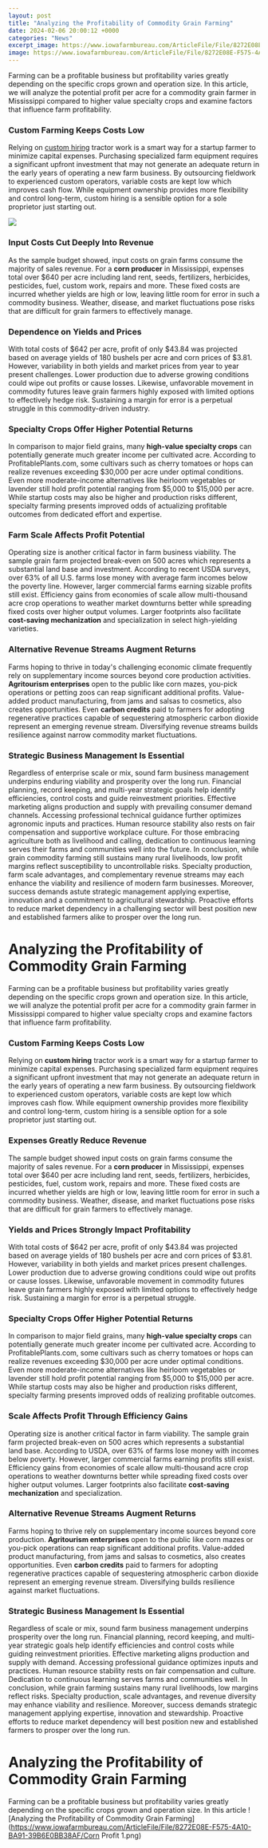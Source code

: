 ```yaml
---
layout: post
title: "Analyzing the Profitability of Commodity Grain Farming"
date: 2024-02-06 20:00:12 +0000
categories: "News"
excerpt_image: https://www.iowafarmbureau.com/ArticleFile/File/8272E08E-F575-4A10-BA91-39B6E0BB38AF/Corn Profit 1.png
image: https://www.iowafarmbureau.com/ArticleFile/File/8272E08E-F575-4A10-BA91-39B6E0BB38AF/Corn Profit 1.png
---
```


Farming can be a profitable business but profitability varies greatly depending on the specific crops grown and operation size. In this article, we will analyze the potential profit per acre for a commodity grain farmer in Mississippi compared to higher value specialty crops and examine factors that influence farm profitability. 
### Custom Farming Keeps Costs Low
Relying on [custom hiring](https://store.fi.io.vn/collection/aispuro) tractor work is a smart way for a startup farmer to minimize capital expenses. Purchasing specialized farm equipment requires a significant upfront investment that may not generate an adequate return in the early years of operating a new farm business. By outsourcing fieldwork to experienced custom operators, variable costs are kept low which improves cash flow. While equipment ownership provides more flexibility and control long-term, custom hiring is a sensible option for a sole proprietor just starting out.

![](https://miro.medium.com/max/9638/1*eqPdz_y3PwiXCsuXjD8mHA.jpeg)
### Input Costs Cut Deeply Into Revenue 
As the sample budget showed, input costs on grain farms consume the majority of sales revenue. For a **corn producer** in Mississippi, expenses total over $640 per acre including land rent, seeds, fertilizers, herbicides, pesticides, fuel, custom work, repairs and more. These fixed costs are incurred whether yields are high or low, leaving little room for error in such a commodity business. Weather, disease, and market fluctuations pose risks that are difficult for grain farmers to effectively manage.
### Dependence on Yields and Prices
With total costs of $642 per acre, profit of only $43.84 was projected based on average yields of 180 bushels per acre and corn prices of $3.81. However, variability in both yields and market prices from year to year present challenges. Lower production due to adverse growing conditions could wipe out profits or cause losses. Likewise, unfavorable movement in commodity futures leave grain farmers highly exposed with limited options to effectively hedge risk. Sustaining a margin for error is a perpetual struggle in this commodity-driven industry.
### Specialty Crops Offer Higher Potential Returns
In comparison to major field grains, many **high-value specialty crops** can potentially generate much greater income per cultivated acre. According to ProfitablePlants.com, some cultivars such as cherry tomatoes or hops can realize revenues exceeding $30,000 per acre under optimal conditions. Even more moderate-income alternatives like heirloom vegetables or lavender still hold profit potential ranging from $5,000 to $15,000 per acre. While startup costs may also be higher and production risks different, specialty farming presents improved odds of actualizing profitable outcomes from dedicated effort and expertise.
### Farm Scale Affects Profit Potential
Operating size is another critical factor in farm business viability. The sample grain farm projected break-even on 500 acres which represents a substantial land base and investment. According to recent USDA surveys, over 63% of all U.S. farms lose money with average farm incomes below the poverty line. However, larger commercial farms earning sizable profits still exist. Efficiency gains from economies of scale allow multi-thousand acre crop operations to weather market downturns better while spreading fixed costs over higher output volumes. Larger footprints also facilitate **cost-saving mechanization** and specialization in select high-yielding varieties.
### Alternative Revenue Streams Augment Returns
Farms hoping to thrive in today's challenging economic climate frequently rely on supplementary income sources beyond core production activities. **Agritourism enterprises** open to the public like corn mazes, you-pick operations or petting zoos can reap significant additional profits. Value-added product manufacturing, from jams and salsas to cosmetics, also creates opportunities. Even **carbon credits** paid to farmers for adopting regenerative practices capable of sequestering atmospheric carbon dioxide represent an emerging revenue stream. Diversifying revenue streams builds resilience against narrow commodity market fluctuations.
### Strategic Business Management Is Essential
Regardless of enterprise scale or mix, sound farm business management underpins enduring viability and prosperity over the long run. Financial planning, record keeping, and multi-year strategic goals help identify efficiencies, control costs and guide reinvestment priorities. Effective marketing aligns production and supply with prevailing consumer demand channels. Accessing professional technical guidance further optimizes agronomic inputs and practices. Human resource stability also rests on fair compensation and supportive workplace culture. For those embracing agriculture both as livelihood and calling, dedication to continuous learning serves their farms and communities well into the future.
In conclusion, while grain commodity farming still sustains many rural livelihoods, low profit margins reflect susceptibility to uncontrollable risks. Specialty production, farm scale advantages, and complementary revenue streams may each enhance the viability and resilience of modern farm businesses. Moreover, success demands astute strategic management applying expertise, innovation and a commitment to agricultural stewardship. Proactive efforts to reduce market dependency in a challenging sector will best position new and established farmers alike to prosper over the long run.
# Analyzing the Profitability of Commodity Grain Farming
Farming can be a profitable business but profitability varies greatly depending on the specific crops grown and operation size. In this article, we will analyze the potential profit per acre for a commodity grain farmer in Mississippi compared to higher value specialty crops and examine factors that influence farm profitability. 
### Custom Farming Keeps Costs Low
Relying on **custom hiring** tractor work is a smart way for a startup farmer to minimize capital expenses. Purchasing specialized farm equipment requires a significant upfront investment that may not generate an adequate return in the early years of operating a new farm business. By outsourcing fieldwork to experienced custom operators, variable costs are kept low which improves cash flow. While equipment ownership provides more flexibility and control long-term, custom hiring is a sensible option for a sole proprietor just starting out.
### Expenses Greatly Reduce Revenue  
The sample budget showed input costs on grain farms consume the majority of sales revenue. For a **corn producer** in Mississippi, expenses total over $640 per acre including land rent, seeds, fertilizers, herbicides, pesticides, fuel, custom work, repairs and more. These fixed costs are incurred whether yields are high or low, leaving little room for error in such a commodity business. Weather, disease, and market fluctuations pose risks that are difficult for grain farmers to effectively manage.
### Yields and Prices Strongly Impact Profitability
With total costs of $642 per acre, profit of only $43.84 was projected based on average yields of 180 bushels per acre and corn prices of $3.81. However, variability in both yields and market prices present challenges. Lower production due to adverse growing conditions could wipe out profits or cause losses. Likewise, unfavorable movement in commodity futures leave grain farmers highly exposed with limited options to effectively hedge risk. Sustaining a margin for error is a perpetual struggle. 
### Specialty Crops Offer Higher Potential Returns
In comparison to major field grains, many **high-value specialty crops** can potentially generate much greater income per cultivated acre. According to ProfitablePlants.com, some cultivars such as cherry tomatoes or hops can realize revenues exceeding $30,000 per acre under optimal conditions. Even more moderate-income alternatives like heirloom vegetables or lavender still hold profit potential ranging from $5,000 to $15,000 per acre. While startup costs may also be higher and production risks different, specialty farming presents improved odds of realizing profitable outcomes.
### Scale Affects Profit Through Efficiency Gains  
Operating size is another critical factor in farm viability. The sample grain farm projected break-even on 500 acres which represents a substantial land base. According to USDA, over 63% of farms lose money with incomes below poverty. However, larger commercial farms earning profits still exist. Efficiency gains from economies of scale allow multi-thousand acre crop operations to weather downturns better while spreading fixed costs over higher output volumes. Larger footprints also facilitate **cost-saving mechanization** and specialization.
### Alternative Revenue Streams Augment Returns
Farms hoping to thrive rely on supplementary income sources beyond core production. **Agritourism enterprises** open to the public like corn mazes or you-pick operations can reap significant additional profits. Value-added product manufacturing, from jams and salsas to cosmetics, also creates opportunities. Even **carbon credits** paid to farmers for adopting regenerative practices capable of sequestering atmospheric carbon dioxide represent an emerging revenue stream. Diversifying builds resilience against market fluctuations.
### Strategic Business Management Is Essential 
Regardless of scale or mix, sound farm business management underpins prosperity over the long run. Financial planning, record keeping, and multi-year strategic goals help identify efficiencies and control costs while guiding reinvestment priorities. Effective marketing aligns production and supply with demand. Accessing professional guidance optimizes inputs and practices. Human resource stability rests on fair compensation and culture. Dedication to continuous learning serves farms and communities well.
In conclusion, while grain farming sustains many rural livelihoods, low margins reflect risks. Specialty production, scale advantages, and revenue diversity may enhance viability and resilience. Moreover, success demands strategic management applying expertise, innovation and stewardship. Proactive efforts to reduce market dependency will best position new and established farmers to prosper over the long run.
# Analyzing the Profitability of Commodity Grain Farming
Farming can be a profitable business but profitability varies greatly depending on the specific crops grown and operation size. In this article
![Analyzing the Profitability of Commodity Grain Farming](https://www.iowafarmbureau.com/ArticleFile/File/8272E08E-F575-4A10-BA91-39B6E0BB38AF/Corn Profit 1.png)